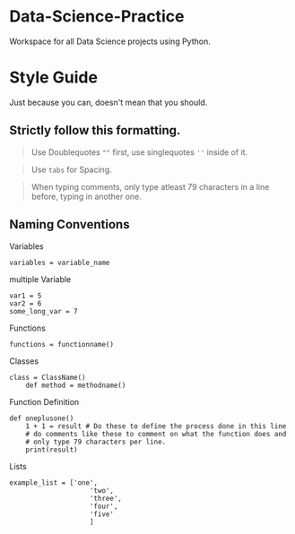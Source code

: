 # Data-Science-Practice

Workspace for all Data Science projects using Python.

# Style Guide

Just because you can, doesn't mean that you should.

## Strictly follow this formatting.

> Use Doublequotes `""` first, use singlequotes  `''` inside of it.

> Use `tabs` for Spacing.

> When typing comments, only type atleast 79 characters in a line before,
> typing in another one.


## Naming Conventions

Variables

```
variables = variable_name
```

multiple Variable

```
var1 = 5
var2 = 6
some_long_var = 7
```

Functions

```
functions = functionname()
```

Classes

```
class = ClassName()
    def method = methodname()
```

Function Definition

```
def oneplusone()
    1 + 1 = result # Do these to define the process done in this line
    # do comments like these to comment on what the function does and
    # only type 79 characters per line.
    print(result)
```

Lists

```
example_list = ['one',
                    'two',
                    'three',
                    'four',
                    'five'
                    ]
```
